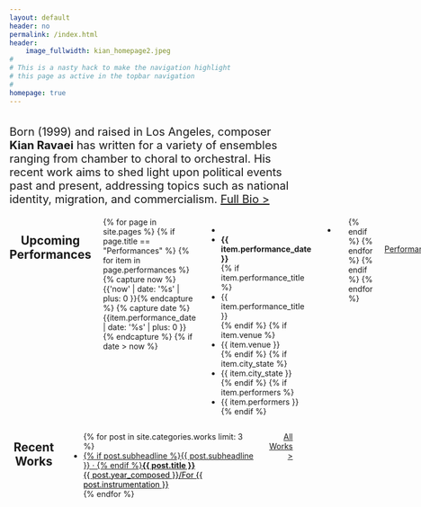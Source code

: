 ```yaml
---
layout: default
header: no
permalink: /index.html
header:
    image_fullwidth: kian_homepage2.jpeg
#
# This is a nasty hack to make the navigation highlight
# this page as active in the topbar navigation
#
homepage: true
---
```


<div class="row t60">
    <div class="large-12 columns">
        <p style="font-size: 20px;">Born (1999) and raised in Los Angeles, composer <strong>Kian Ravaei</strong> has written for a variety of ensembles ranging from chamber to choral to orchestral. His recent work aims to shed light upon political events past and present, addressing topics such as national identity, migration, and commercialism. <a href="{{ site.url }}{{ site.baseurl }}/works/">Full Bio ></a></p>
	</div><!-- /.medium-8.columns -->
</div><!-- /.row -->
<div class="row">
    <div class="medium-6 columns medium-push-6">
                <h2 style="text-align: center">Upcoming Performances</h2>
                {% for page in site.pages %}
                    {% if page.title == "Performances" %}
                        {% for item in page.performances %}
                {% capture now %}{{'now' | date: '%s' | plus: 0 }}{% endcapture %}
                {% capture date %}{{item.performance_date | date: '%s' | plus: 0 }}{% endcapture %}
                {% if date > now %}
                <ul class="no-bullet">
                    <li>&nbsp;</li>
                    <li><strong>{{ item.performance_date }}</strong></li>
                    {% if item.performance_title %}
                    <li>{{ item.performance_title }}</li>
                    {% endif %}
                    {% if item.venue %}
                    <li>{{ item.venue }}</li>
                    {% endif %}
                    {% if item.city_state %}
                    <li>{{ item.city_state }}</li>
                    {% endif %}
                    {% if item.performers %}
                    <li>{{ item.performers }}</li>
                    {% endif %}
                </ul>
                <ul class="side-nav"><li class="divider"></li></ul>
                {% endif %}
                {% endfor %}
                    {% endif %}
                {% endfor %}
        <p style="text-align: right">&nbsp;<br><a href="{{ site.url }}{{ site.baseurl }}/performances/">All Performances ></a></p>
    </div>
    <div class="medium-6 columns medium-pull-6">
        <h2 style="text-align: center">Recent Works</h2>
        <ul class="side-nav">
        {% for post in site.categories.works limit: 3 %}
        <li><a href="{{ site.url }}{{ site.baseurl }}{{ post.url }}">{% if post.subheadline %}{{ post.subheadline }} &middot; {% endif %}<strong>{{ post.title }}</strong><br><span style="color: #000000;">{{ post.year_composed }}/For {{ post.instrumentation }}</span></a></li>
        {% endfor %}
        </ul>
        <p style="text-align: right"><a href="{{ site.url }}{{ site.baseurl }}/works/">All Works ></a></p>
    </div>
</div>